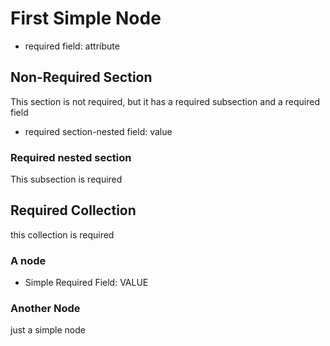 ﻿# First Simple Node<node type="MainNodeType"/>

- required field: attribute

## Non-Required Section

This section is not required, but it has a required subsection and a required field

- required section-nested field: value

### Required nested section

This subsection is required

## Required Collection

this collection is required

### A node <node type="Simple Node 2"/>

- Simple Required Field: VALUE

### Another Node <node type="Simple Node"/>

just a simple node